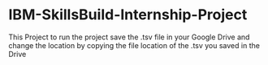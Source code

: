 # IBM-SkillsBuild-Internship-Project
This Project to run the project save the .tsv file in your Google Drive and change the location by copying the file location of the .tsv you saved in the Drive
